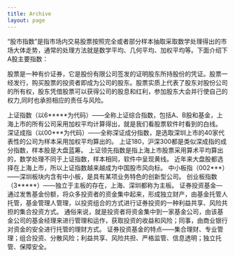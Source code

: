 ```yaml
---
title: Archive
layout: page
---
```


“股市指数”是指市场内交易股票按照完全或者部分样本抽取采取数学处理得出的市场大体走势，通常的处理方法就是数学平均、几何平均、加权平均等。下面介绍下A股主要指数：

股票是一种有价证券，它是股份有限公司签发的证明股东所持股份的凭证。股票一经发行，购买股票的投资者即成为公司的股东。股票实质上代表了股东对股份公司的所有权，股东凭借股票可以获得公司的股息和红利，参加股东大会并行使自己的权力,同时也承担相应的责任与风险。

上证指数（以6\*\*\*\*\*为代码）——全称上证综合指数，包括A、B股和基金，上海上市的所有公司采用加权平均计算得出，就是我们看股票软件时看到的白线。
深证成指（以00\*\*\*为代码）——全称深证成分指数，是选取深圳上市的40家代表性的公司为样本采用加权平均算出的。
上证180，沪深300都是类似深成指的成分指数，样本股是大盘蓝筹。
上证领先指数是指上海上市股票采用算术平均算出的，数学处理不同于上证指数，样本相同，软件中呈现黄线。 
近年来大盘股都选择在上海上市，所以上证指数越来越成为中国股市风向标。
中小板指（002\*\*\*）——深圳板块内含有中小板，是具有某项业务特色的创新型公司。
创业板指数（3\*\*\*\*\*）——独立于主板的存在，上海、深圳都称为主板。
证券投资基金—通过发售基金份额，将众多投资者的资金集中起来，形成独立财产，由基金托管人托管，基金管理人管理，以投资组合的方式进行证券投资的一种利益共享、风险共担的集合投资方式。
通俗来说，就是投资者将资金集中到一家基金公司，由该基金公司的基金经理来进行管理和运作，获取投资的收益和风险；同事，由商业银行对资金的安全进行托管的理财方式。
证券投资基金的特点——集合理财、专业管理；组合投资、分散风险；利益共享、风险共担、严格监管、信息透明；独立托管、保障安全。